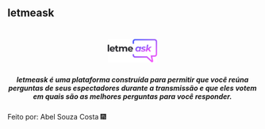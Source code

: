 ## letmeask

<h1 align="center">
  <img src="https://raw.githubusercontent.com/abelsouzacosta/letmeask/master/src/assets/images/logo.svg" width="20%" heigth="20%" />
</h1>

<h5 align="center">
  letmeask é uma plataforma construída para permitir que você reúna perguntas de seus espectadores durante a transmissão e que eles votem em quais são as melhores perguntas para você responder.
</h5>

Feito por: Abel Souza Costa 🎆
